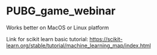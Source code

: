 # PUBG_game_webinar

Works better on MacOS or Linux platform

Link for scikit learn basic tutorial:
https://scikit-learn.org/stable/tutorial/machine_learning_map/index.html
